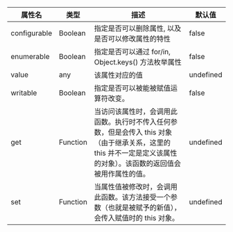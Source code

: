 | 属性名       | 类型     | 描述                                                                                                                                                               | 默认值    |
| ------------ | -------- | ------------------------------------------------------------------------------------------------------------------------------------------------------------------ | --------- |
| configurable | Boolean  | 指定是否可以删除属性, 以及是否可以修改属性的特性                                                                                                                   | false     |
| enumerable   | Boolean  | 指定是否可以通过 for/in, Object.keys() 方法枚举属性                                                                                                                | false     |
| value        | any      | 该属性对应的值                                                                                                                                                     | undefined |
| writable     | Boolean  | 指定是否可以被能被赋值运算符改变。                                                                                                                                 | false     |
| get          | Function | 当访问该属性时，会调用此函数。执行时不传入任何参数，但是会传入 this 对象（由于继承关系，这里的 this 并不一定是定义该属性的对象）。该函数的返回值会被用作属性的值。 | undefined |
| set          | Function | 当属性值被修改时，会调用此函数。该方法接受一个参数（也就是被赋予的新值），会传入赋值时的 this 对象。                                                               | undefined |
